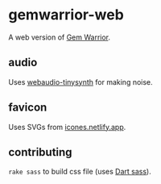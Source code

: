 # gemwarrior-web

A web version of [Gem Warrior](https://github.com/michaelchadwick/gemwarrior).

## audio

Uses [webaudio-tinysynth](https://github.com/g200kg/webaudio-tinysynth) for making noise.

## favicon

Uses SVGs from [icones.netlify.app](https://icones.netlify.app/collection/all).

## contributing

`rake sass` to build css file (uses [Dart sass](https://sass-lang.com/dart-sass)).
